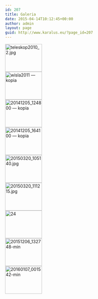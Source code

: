 ```yaml
---
id: 207
title: Galeria
date: 2015-04-14T10:12:45+00:00
author: admin
layout: page
guid: http://www.karalus.eu/?page_id=207
---
```

<!-- index.php -->

<div
	class="ngg-galleryoverview ngg-ajax-pagination-none"
	id="ngg-gallery-224-1">
  <!-- Thumbnails -->
  
  <div id="ngg-image-0" class="ngg-gallery-thumbnail-box" >
    <div class="ngg-gallery-thumbnail">
      <a href="/blog/wp-content/gallery/all/teleskop2010_2.jpg"
               title=""
               data-src="/blog/wp-content/gallery/all/teleskop2010_2.jpg"
               data-thumbnail="/blog/wp-content/gallery/all/thumbs/thumbs_teleskop2010_2.jpg"
               data-image-id="6"
               data-title="teleskop2010_2.jpg"
               data-description=""
               data-image-slug="teleskop2010_2-jpg"
               class="ngg-fancybox" rel="224"> <img
                    title="teleskop2010_2.jpg"
                    alt="teleskop2010_2.jpg"
                    src="/blog/wp-content/gallery/all/thumbs/thumbs_teleskop2010_2.jpg"
                    width="120"
                    height="90"
                    style="max-width:100%;"
 /> </a>
    </div>
  </div>
  
  <div id="ngg-image-1" class="ngg-gallery-thumbnail-box" >
    <div class="ngg-gallery-thumbnail">
      <a href="/blog/wp-content/gallery/all/wisla2011-%E2%80%94-kopia.jpg"
               title=""
               data-src="/blog/wp-content/gallery/all/wisla2011-%E2%80%94-kopia.jpg"
               data-thumbnail="/blog/wp-content/gallery/all/thumbs/thumbs_wisla2011-%E2%80%94-kopia.jpg"
               data-image-id="17"
               data-title="wisla2011 — kopia"
               data-description=""
               data-image-slug="wisla2011-%e2%80%94-kopia-1"
               class="ngg-fancybox" rel="224"> <img
                    title="wisla2011 — kopia"
                    alt="wisla2011 — kopia"
                    src="/blog/wp-content/gallery/all/thumbs/thumbs_wisla2011-%E2%80%94-kopia.jpg"
                    width="120"
                    height="90"
                    style="max-width:100%;"
 /> </a>
    </div>
  </div>
  
  <div id="ngg-image-2" class="ngg-gallery-thumbnail-box" >
    <div class="ngg-gallery-thumbnail">
      <a href="/blog/wp-content/gallery/all/20141205_124800-%E2%80%94-kopia.jpg"
               title=""
               data-src="/blog/wp-content/gallery/all/20141205_124800-%E2%80%94-kopia.jpg"
               data-thumbnail="/blog/wp-content/gallery/all/thumbs/thumbs_20141205_124800-%E2%80%94-kopia.jpg"
               data-image-id="15"
               data-title="20141205_124800 — kopia"
               data-description=""
               data-image-slug="20141205_124800-%e2%80%94-kopia-1"
               class="ngg-fancybox" rel="224"> <img
                    title="20141205_124800 — kopia"
                    alt="20141205_124800 — kopia"
                    src="/blog/wp-content/gallery/all/thumbs/thumbs_20141205_124800-%E2%80%94-kopia.jpg"
                    width="120"
                    height="90"
                    style="max-width:100%;"
 /> </a>
    </div>
  </div>
  
  <div id="ngg-image-3" class="ngg-gallery-thumbnail-box" >
    <div class="ngg-gallery-thumbnail">
      <a href="/blog/wp-content/gallery/all/20141205_164100-%E2%80%94-kopia.jpg"
               title=""
               data-src="/blog/wp-content/gallery/all/20141205_164100-%E2%80%94-kopia.jpg"
               data-thumbnail="/blog/wp-content/gallery/all/thumbs/thumbs_20141205_164100-%E2%80%94-kopia.jpg"
               data-image-id="16"
               data-title="20141205_164100 — kopia"
               data-description=""
               data-image-slug="20141205_164100-%e2%80%94-kopia-1"
               class="ngg-fancybox" rel="224"> <img
                    title="20141205_164100 — kopia"
                    alt="20141205_164100 — kopia"
                    src="/blog/wp-content/gallery/all/thumbs/thumbs_20141205_164100-%E2%80%94-kopia.jpg"
                    width="120"
                    height="90"
                    style="max-width:100%;"
 /> </a>
    </div>
  </div>
  
  <div id="ngg-image-4" class="ngg-gallery-thumbnail-box" >
    <div class="ngg-gallery-thumbnail">
      <a href="/blog/wp-content/gallery/all/20150320_105140.jpg"
               title=""
               data-src="/blog/wp-content/gallery/all/20150320_105140.jpg"
               data-thumbnail="/blog/wp-content/gallery/all/thumbs/thumbs_20150320_105140.jpg"
               data-image-id="10"
               data-title="20150320_105140.jpg"
               data-description=""
               data-image-slug="20150320_105140-jpg"
               class="ngg-fancybox" rel="224"> <img
                    title="20150320_105140.jpg"
                    alt="20150320_105140.jpg"
                    src="/blog/wp-content/gallery/all/thumbs/thumbs_20150320_105140.jpg"
                    width="120"
                    height="90"
                    style="max-width:100%;"
 /> </a>
    </div>
  </div>
  
  <div id="ngg-image-5" class="ngg-gallery-thumbnail-box" >
    <div class="ngg-gallery-thumbnail">
      <a href="/blog/wp-content/gallery/all/20150320_111215.jpg"
               title=""
               data-src="/blog/wp-content/gallery/all/20150320_111215.jpg"
               data-thumbnail="/blog/wp-content/gallery/all/thumbs/thumbs_20150320_111215.jpg"
               data-image-id="12"
               data-title="20150320_111215.jpg"
               data-description=""
               data-image-slug="20150320_111215-jpg"
               class="ngg-fancybox" rel="224"> <img
                    title="20150320_111215.jpg"
                    alt="20150320_111215.jpg"
                    src="/blog/wp-content/gallery/all/thumbs/thumbs_20150320_111215.jpg"
                    width="120"
                    height="90"
                    style="max-width:100%;"
 /> </a>
    </div>
  </div>
  
  <div id="ngg-image-6" class="ngg-gallery-thumbnail-box" >
    <div class="ngg-gallery-thumbnail">
      <a href="/blog/wp-content/gallery/all/24.jpg"
               title=""
               data-src="/blog/wp-content/gallery/all/24.jpg"
               data-thumbnail="/blog/wp-content/gallery/all/thumbs/thumbs_24.jpg"
               data-image-id="14"
               data-title="24"
               data-description=""
               data-image-slug="24"
               class="ngg-fancybox" rel="224"> <img
                    title="24"
                    alt="24"
                    src="/blog/wp-content/gallery/all/thumbs/thumbs_24.jpg"
                    width="120"
                    height="90"
                    style="max-width:100%;"
 /> </a>
    </div>
  </div>
  
  <div id="ngg-image-7" class="ngg-gallery-thumbnail-box" >
    <div class="ngg-gallery-thumbnail">
      <a href="/blog/wp-content/gallery/all/20151206_132748-min.jpg"
               title=""
               data-src="/blog/wp-content/gallery/all/20151206_132748-min.jpg"
               data-thumbnail="/blog/wp-content/gallery/all/thumbs/thumbs_20151206_132748-min.jpg"
               data-image-id="21"
               data-title="20151206_132748-min"
               data-description=""
               data-image-slug="20151206_132748-min"
               class="ngg-fancybox" rel="224"> <img
                    title="20151206_132748-min"
                    alt="20151206_132748-min"
                    src="/blog/wp-content/gallery/all/thumbs/thumbs_20151206_132748-min.jpg"
                    width="120"
                    height="90"
                    style="max-width:100%;"
 /> </a>
    </div>
  </div>
  
  <div id="ngg-image-8" class="ngg-gallery-thumbnail-box" >
    <div class="ngg-gallery-thumbnail">
      <a href="/blog/wp-content/gallery/all/20160107_001542-min.jpg"
               title=""
               data-src="/blog/wp-content/gallery/all/20160107_001542-min.jpg"
               data-thumbnail="/blog/wp-content/gallery/all/thumbs/thumbs_20160107_001542-min.jpg"
               data-image-id="20"
               data-title="20160107_001542-min"
               data-description=""
               data-image-slug="20160107_001542-min"
               class="ngg-fancybox" rel="224"> <img
                    title="20160107_001542-min"
                    alt="20160107_001542-min"
                    src="/blog/wp-content/gallery/all/thumbs/thumbs_20160107_001542-min.jpg"
                    width="120"
                    height="90"
                    style="max-width:100%;"
 /> </a>
    </div>
  </div>
  
  <!-- Pagination -->
  
  <div class='ngg-clear'>
  </div>
</div>